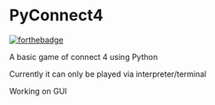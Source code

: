 # PyConnect4 
[![forthebadge](https://forthebadge.com/images/badges/made-with-python.svg)](https://forthebadge.com)

A basic game of connect 4 using Python

Currently it can only be played via interpreter/terminal

Working on GUI
